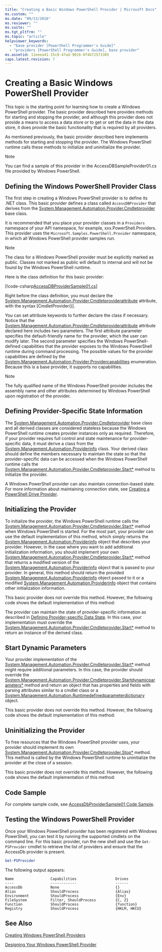 ```yaml
---
title: "Creating a Basic Windows PowerShell Provider | Microsoft Docs"
ms.custom: ""
ms.date: "09/13/2016"
ms.reviewer: ""
ms.suite: ""
ms.tgt_pltfrm: ""
ms.topic: "article"
helpviewer_keywords:
  - "base provider [PowerShell Programmer's Guide]"
  - "providers [PowerShell Programmer's Guide], base provider"
ms.assetid: 11eeea41-15c8-47ad-9016-0f4b72573305
caps.latest.revision: 7
---
```

# Creating a Basic Windows PowerShell Provider

This topic is the starting point for learning how to create a Windows PowerShell provider. The basic provider described here provides methods for starting and stopping the provider, and although this provider does not provide a means to access a data store or to get or set the data in the data store, it does provide the basic functionality that is required by all providers.

As mentioned previously, the basic provider described here implements methods for starting and stopping the provider. The Windows PowerShell runtime calls these methods to initialize and uninitialize the provider.

> [!NOTE]
> You can find a sample of this provider in the AccessDBSampleProvider01.cs file provided by Windows PowerShell.

## Defining the Windows PowerShell Provider Class

The first step in creating a Windows PowerShell provider is to define its .NET class. This basic provider defines a class called `AccessDBProvider` that derives from the [System.Management.Automation.Provider.Cmdletprovider](/dotnet/api/System.Management.Automation.Provider.CmdletProvider) base class.

It is recommended that you place your provider classes in a `Providers` namespace of your API namespace, for example, xxx.PowerShell.Providers. This provider uses the `Microsoft.Samples.PowerShell.Provider` namespace, in which all Windows PowerShell provider samples run.

> [!NOTE]
> The class for a Windows PowerShell provider must be explicitly marked as public. Classes not marked as public will default to internal and will not be found by the Windows PowerShell runtime.

Here is the class definition for this basic provider:

[!code-csharp[AccessDBProviderSample01.cs](../../powershell-sdk-samples/SDK-2.0/csharp/AccessDBProviderSample01/AccessDBProviderSample01.cs#L23-L24 "AccessDBProviderSample01.cs")]

Right before the class definition, you must declare the [System.Management.Automation.Provider.Cmdletproviderattribute](/dotnet/api/System.Management.Automation.Provider.CmdletProviderAttribute) attribute, with the syntax [CmdletProvider()].

You can set attribute keywords to further declare the class if necessary. Notice that the [System.Management.Automation.Provider.Cmdletproviderattribute](/dotnet/api/System.Management.Automation.Provider.CmdletProviderAttribute) attribute declared here includes two parameters. The first attribute parameter specifies the default-friendly name for the provider, which the user can modify later. The second parameter specifies the Windows PowerShell-defined capabilities that the provider exposes to the Windows PowerShell runtime during command processing. The possible values for the provider capabilities are defined by the [System.Management.Automation.Provider.Providercapabilities](/dotnet/api/System.Management.Automation.Provider.ProviderCapabilities) enumeration. Because this is a base provider, it supports no capabilities.

> [!NOTE]
> The fully qualified name of the Windows PowerShell provider includes the assembly name and other attributes determined by Windows PowerShell upon registration of the provider.

## Defining Provider-Specific State Information

The [System.Management.Automation.Provider.Cmdletprovider](/dotnet/api/System.Management.Automation.Provider.CmdletProvider) base class and all derived classes are considered stateless because the Windows PowerShell runtime creates provider instances only as required. Therefore, if your provider requires full control and state maintenance for provider-specific data, it must derive a class from the [System.Management.Automation.Providerinfo](/dotnet/api/System.Management.Automation.ProviderInfo) class. Your derived class should define the members necessary to maintain the state so that the provider-specific data can be accessed when the Windows PowerShell runtime calls the [System.Management.Automation.Provider.Cmdletprovider.Start*](/dotnet/api/System.Management.Automation.Provider.CmdletProvider.Start) method to initialize the provider.

A Windows PowerShell provider can also maintain connection-based state. For more information about maintaining connection state, see [Creating a PowerShell Drive Provider](./creating-a-windows-powershell-drive-provider.md).

## Initializing the Provider

To initialize the provider, the Windows PowerShell runtime calls the [System.Management.Automation.Provider.Cmdletprovider.Start*](/dotnet/api/System.Management.Automation.Provider.CmdletProvider.Start) method when Windows PowerShell is started. For the most part, your provider can use the default implementation of this method, which simply returns the [System.Management.Automation.Providerinfo](/dotnet/api/System.Management.Automation.ProviderInfo) object that describes your provider. However, in the case where you want to add additional initialization information, you should implement your own [System.Management.Automation.Provider.Cmdletprovider.Start*](/dotnet/api/System.Management.Automation.Provider.CmdletProvider.Start) method that returns a modified version of the [System.Management.Automation.Providerinfo](/dotnet/api/System.Management.Automation.ProviderInfo) object that is passed to your provider. In general, this method should return the provided [System.Management.Automation.Providerinfo](/dotnet/api/System.Management.Automation.ProviderInfo) object passed to it or a modified [System.Management.Automation.Providerinfo](/dotnet/api/System.Management.Automation.ProviderInfo) object that contains other initialization information.

This basic provider does not override this method. However, the following code shows the default implementation of this method:

<!-- TODO!!!: review snippet reference  [!CODE [Msh_samplesaccessdbprov01#accessdbprov01ProviderStart](Msh_samplesaccessdbprov01#accessdbprov01ProviderStart)]  -->

The provider can maintain the state of provider-specific information as described in [Defining Provider-specific Data State](#Defining-Provider-Specific-State-Information). In this case, your implementation must override the [System.Management.Automation.Provider.Cmdletprovider.Start*](/dotnet/api/System.Management.Automation.Provider.CmdletProvider.Start) method to return an instance of the derived class.

## Start Dynamic Parameters

Your provider implementation of the [System.Management.Automation.Provider.Cmdletprovider.Start*](/dotnet/api/System.Management.Automation.Provider.CmdletProvider.Start) method might require additional parameters. In this case, the provider should override the [System.Management.Automation.Provider.Cmdletprovider.Startdynamicparameters*](/dotnet/api/System.Management.Automation.Provider.CmdletProvider.StartDynamicParameters) method and return an object that has properties and fields with parsing attributes similar to a cmdlet class or a [System.Management.Automation.Runtimedefinedparameterdictionary](/dotnet/api/System.Management.Automation.RuntimeDefinedParameterDictionary) object.

This basic provider does not override this method. However, the following code shows the default implementation of this method:

<!-- TODO!!!: review snippet reference  [!CODE [Msh_samplesaccessdbprov01#accessdbprov01ProviderDynamicParameters](Msh_samplesaccessdbprov01#accessdbprov01ProviderDynamicParameters)]  -->

## Uninitializing the Provider

To free resources that the Windows PowerShell provider uses, your provider should implement its own [System.Management.Automation.Provider.Cmdletprovider.Stop*](/dotnet/api/System.Management.Automation.Provider.CmdletProvider.Stop) method. This method is called by the Windows PowerShell runtime to uninitialize the provider at the close of a session.

This basic provider does not override this method. However, the following code shows the default implementation of this method:

<!-- TODO!!!: review snippet reference  [!CODE [Msh_samplesaccessdbprov01#accessdbprov01ProviderStop](Msh_samplesaccessdbprov01#accessdbprov01ProviderStop)]  -->

## Code Sample

For complete sample code, see [AccessDbProviderSample01 Code Sample](./accessdbprovidersample01-code-sample.md).

## Testing the Windows PowerShell Provider

Once your Windows PowerShell provider has been registered with Windows PowerShell, you can test it by running the supported cmdlets on the command line. For this basic provider, run the new shell and use the `Get-PSProvider` cmdlet to retrieve the list of providers and ensure that the AccessDb provider is present.

```powershell
Get-PSProvider
```

The following output appears:

```output
Name                 Capabilities                  Drives
----                 ------------                  ------
AccessDb             None                          {}
Alias                ShouldProcess                 {Alias}
Environment          ShouldProcess                 {Env}
FileSystem           Filter, ShouldProcess         {C, Z}
Function             ShouldProcess                 {function}
Registry             ShouldProcess                 {HKLM, HKCU}
```

## See Also

[Creating Windows PowerShell Providers](./how-to-create-a-windows-powershell-provider.md)

[Designing Your Windows PowerShell Provider](./designing-your-windows-powershell-provider.md)